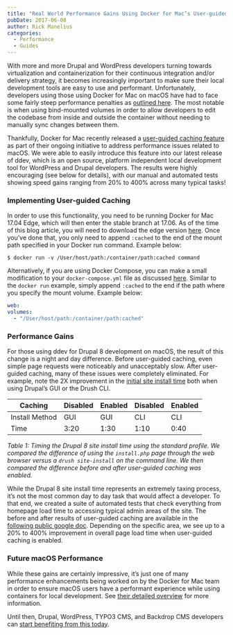 ```yaml
---
title: "Real World Performance Gains Using Docker for Mac’s User-guided Cache"
pubDate: 2017-06-08
author: Rick Manelius
categories:
  - Performance
  - Guides
---
```


With more and more Drupal and WordPress developers turning towards virtualization and containerization for their continuous integration and/or delivery strategy, it becomes increasingly important to make sure their local development tools are easy to use and performant. Unfortunately, developers using those using Docker for Mac on macOS have had to face some fairly steep performance penalties as [outlined here](https://docs.docker.com/docker-for-mac/osxfs/#performance-issues-solutions-and-roadmap). The most notable is when using bind-mounted volumes in order to allow developers to edit the codebase from inside and outside the container without needing to manually sync changes between them.

Thankfully, Docker for Mac recently released a [user-guided caching feature](https://blog.docker.com/2017/05/user-guided-caching-in-docker-for-mac/) as part of their ongoing initiative to address performance issues related to macOS. We were able to easily introduce this feature into our latest release of ddev, which is an open source, platform independent local development tool for WordPress and Drupal developers. The results were highly encouraging (see below for details), with our manual and automated tests showing speed gains ranging from 20% to 400% across many typical tasks!

### Implementing User-guided Caching

In order to use this functionality, you need to be running Docker for Mac 17.04 Edge, which will then enter the stable branch at 17.06\. As of the time of this blog article, you will need to download the edge version [here](https://docs.docker.com/docker-for-mac/install/). Once you’ve done that, you only need to append `:cached` to the end of the mount path specified in your Docker run command. Example below:

```
$ docker run -v /User/host/path:/container/path:cached command
```

Alternatively, if you are using Docker Compose, you can make a small modification to your `docker-compose.yml` file as discussed [here](https://github.com/drud/ddev/issues/253). Similar to the `docker run` example, simply append `:cached` to the end if the path where you specify the mount volume. Example below:

```yaml
web:
volumes:
  - "/User/host/path:/container/path:cached"
```

### Performance Gains

For those using ddev for Drupal 8 development on macOS, the result of this change is a night and day difference. Before user-guided caching, even simple page requests were noticeably and unacceptably slow. After user-guided caching, many of these issues were completely eliminated. For example, note the 2X improvement in the [initial site install time](https://github.com/drud/ddev/issues/253#issuecomment-303728071) both when using Drupal’s GUI or the Drush CLI.

| Caching        | Disabled | Enabled | Disabled | Enabled |
| -------------- | -------- | ------- | -------- | ------- |
| Install Method | GUI      | GUI     | CLI      | CLI     |
| Time           | 3:20     | 1:30    | 1:10     | 0:40    |

_Table 1: Timing the Drupal 8 site install time using the standard profile. We compared the difference of using the `install.php` page through the web browser versus a `drush site-install` on the command line. We then compared the difference before and after user-guided caching was enabled._

While the Drupal 8 site install time represents an extremely taxing process, it’s not the most common day to day task that would affect a developer. To that end, we created a suite of automated tests that check everything from homepage load time to accessing typical admin areas of the site. The before and after results of user-guided caching are available in the [following public google doc](https://docs.google.com/document/d/1nFbL1QekrVmKCcn8ENH25Um2MMh%5F30vfnVe2v1Uz6qE/edit). Depending on the specific area, we see up to a 20% to 400% improvement in overall page load time when user-guided caching is enabled.

### Future macOS Performance

While these gains are certainly impressive, it’s just one of many performance enhancements being worked on by the Docker for Mac team in order to ensure macOS users have a performant experience while using containers for local development. See [their detailed overview](https://docs.docker.com/docker-for-mac/osxfs/#performance-issues-solutions-and-roadmap) for more information.

Until then, Drupal, WordPress, TYPO3 CMS, and Backdrop CMS developers can [start benefiting from this today](/get-started).
